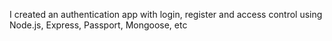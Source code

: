 I created an authentication app with login, register and access control using Node.js, Express, Passport, Mongoose, etc
